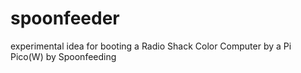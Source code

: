 # spoonfeeder
experimental idea for booting a Radio Shack Color Computer by a Pi Pico(W) by Spoonfeeding
